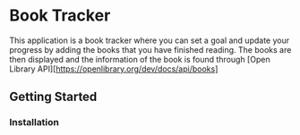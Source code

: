 # Book Tracker

This application is a book tracker where you can set a goal and update your progress by adding the books that you have finished reading. The books are then displayed and the information of the book is found through [Open Library API][https://openlibrary.org/dev/docs/api/books]


## Getting Started

### Installation




